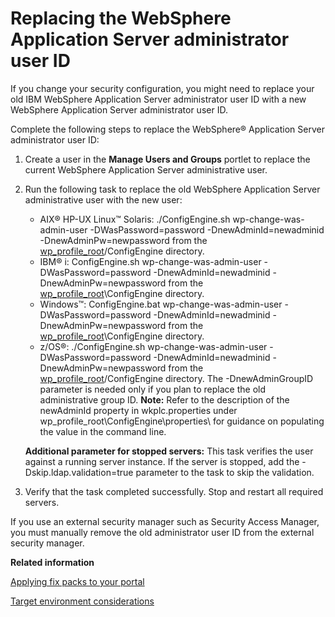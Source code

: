 # Replacing the WebSphere Application Server administrator user ID

If you change your security configuration, you might need to replace your old IBM WebSphere Application Server administrator user ID with a new WebSphere Application Server administrator user ID.

Complete the following steps to replace the WebSphere® Application Server administrator user ID:

1.  Create a user in the **Manage Users and Groups** portlet to replace the current WebSphere Application Server administrative user.

2.  Run the following task to replace the old WebSphere Application Server administrative user with the new user:

    -   AIX® HP-UX Linux™ Solaris: ./ConfigEngine.sh wp-change-was-admin-user -DWasPassword=password -DnewAdminId=newadminid -DnewAdminPw=newpassword from the [wp\_profile\_root](/digital-experience/deployment/manage/wpsdirstr#wp_profile_root)/ConfigEngine directory.
    -   IBM® i: ConfigEngine.sh wp-change-was-admin-user -DWasPassword=password -DnewAdminId=newadminid -DnewAdminPw=newpassword from the [wp\_profile\_root](/digital-experience/deployment/manage/wpsdirstr#wp_profile_root)\\ConfigEngine directory.
    -   Windows™: ConfigEngine.bat wp-change-was-admin-user -DWasPassword=password -DnewAdminId=newadminid -DnewAdminPw=newpassword from the [wp\_profile\_root](/digital-experience/deployment/manage/wpsdirstr#wp_profile_root)\\ConfigEngine directory.
    -   z/OS®: ./ConfigEngine.sh wp-change-was-admin-user -DWasPassword=password -DnewAdminId=newadminid -DnewAdminPw=newpassword from the [wp\_profile\_root](/digital-experience/deployment/manage/wpsdirstr#wp_profile_root)/ConfigEngine directory. The -DnewAdminGroupID parameter is needed only if you plan to replace the old administrative group ID.
    **Note:** Refer to the description of the newAdminId property in wkplc.properties under wp\_profile\_root\\ConfigEngine\\properties\\ for guidance on populating the value in the command line.

    **Additional parameter for stopped servers:** This task verifies the user against a running server instance. If the server is stopped, add the -Dskip.ldap.validation=true parameter to the task to skip the validation.

3.  Verify that the task completed successfully. Stop and restart all required servers.


If you use an external security manager such as Security Access Manager, you must manually remove the old administrator user ID from the external security manager.


**Related information**  


[Applying fix packs to your portal](/digital-experience/deployment/manage/manage_portal_using_iim/apply_fixpacks)

[Target environment considerations](/digital-experience/deployment/manage/migrate/settingup_target_env/mig_plan_targetenvironment)


